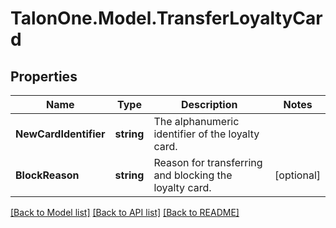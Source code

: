# TalonOne.Model.TransferLoyaltyCard
## Properties

Name | Type | Description | Notes
------------ | ------------- | ------------- | -------------
**NewCardIdentifier** | **string** | The alphanumeric identifier of the loyalty card.  | 
**BlockReason** | **string** | Reason for transferring and blocking the loyalty card.  | [optional] 

[[Back to Model list]](../README.md#documentation-for-models) [[Back to API list]](../README.md#documentation-for-api-endpoints) [[Back to README]](../README.md)

